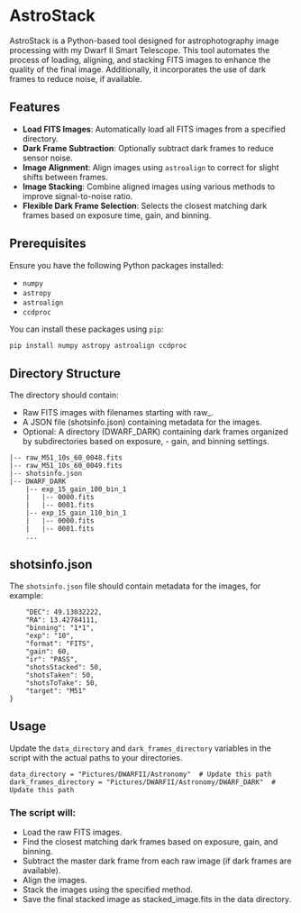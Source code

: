 # AstroStack

AstroStack is a Python-based tool designed for astrophotography image processing with my Dwarf II Smart Telescope. This tool automates the process of loading, aligning, and stacking FITS images to enhance the quality of the final image. Additionally, it incorporates the use of dark frames to reduce noise, if available.

## Features

- **Load FITS Images**: Automatically load all FITS images from a specified directory.
- **Dark Frame Subtraction**: Optionally subtract dark frames to reduce sensor noise.
- **Image Alignment**: Align images using `astroalign` to correct for slight shifts between frames.
- **Image Stacking**: Combine aligned images using various methods to improve signal-to-noise ratio.
- **Flexible Dark Frame Selection**: Selects the closest matching dark frames based on exposure time, gain, and binning.

## Prerequisites

Ensure you have the following Python packages installed:

- `numpy`
- `astropy`
- `astroalign`
- `ccdproc`

You can install these packages using `pip`:

```bash
pip install numpy astropy astroalign ccdproc
```

## Directory Structure

The directory should contain:

- Raw FITS images with filenames starting with raw_.
- A JSON file (shotsinfo.json) containing metadata for the images.
- Optional: A directory (DWARF_DARK) containing dark frames organized by subdirectories based on exposure, - gain, and binning settings.

```Pictures/DWARFII/Astronomy
|-- raw_M51_10s_60_0048.fits
|-- raw_M51_10s_60_0049.fits
|-- shotsinfo.json
|-- DWARF_DARK
    |-- exp_15_gain_100_bin_1
    |   |-- 0000.fits
    |   |-- 0001.fits
    |-- exp_15_gain_110_bin_1
    |   |-- 0000.fits
    |   |-- 0001.fits
    ...
```

## shotsinfo.json

The `shotsinfo.json` file should contain metadata for the images, for example:

```{
    "DEC": 49.13032222,
    "RA": 13.42784111,
    "binning": "1*1",
    "exp": "10",
    "format": "FITS",
    "gain": 60,
    "ir": "PASS",
    "shotsStacked": 50,
    "shotsTaken": 50,
    "shotsToTake": 50,
    "target": "M51"
}
```

## Usage

Update the `data_directory` and `dark_frames_directory` variables in the script with the actual paths to your directories.

```
data_directory = "Pictures/DWARFII/Astronomy"  # Update this path
dark_frames_directory = "Pictures/DWARFII/Astronomy/DWARF_DARK"  # Update this path
```

### The script will:

- Load the raw FITS images.
- Find the closest matching dark frames based on exposure, gain, and binning.
- Subtract the master dark frame from each raw image (if dark frames are available).
- Align the images.
- Stack the images using the specified method.
- Save the final stacked image as stacked_image.fits in the data directory.